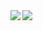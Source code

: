 <a href="https://github.com/anuraghazra/github-readme-stats">
  <img align="left" src="https://github-readme-stats.vercel.app/api?username=salt0000&show_icons=true&count_private=true&theme=transparent" />
</a>
<a href="https://github.com/anuraghazra/github-readme-stats">
  <img align="left" src="https://github-readme-stats.vercel.app/api/top-langs/?username=salt0000&count_private=true&theme=transparent" />
</a>
